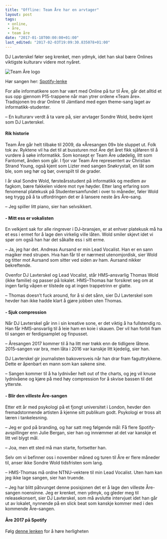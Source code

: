 ```yaml
---
title: "Offline: Team Åre har en arvtager"
layout: post
tags: 
 - online,
 - åre,
 - team åre
date: "2017-01-18T00:00:00+01:00"
last_edited: "2017-02-03T19:09:30.835078+01:00"
---
```

DJ Lavterskel føler seg krenket, men ydmyk, idet han skal bære Onlines viktigste kulturarv videre mot nyåret.

![Team Åre logo](https://online.ntnu.no/media/images/responsive/777924ea-fe69-49ab-9e98-2c5c8bd5ea94.png)

Hør sangen her: [Spotify-lenke](https://open.spotify.com/track/1FKYq1DN4DnHqLtdTF1xLf)

For alle informatikere som har vært med Online på tur til Åre, går det alltid et sus opp gjennom P15-trappene når man ytrer ordene «Team åre». Tradisjonen tro drar Online til Jämtland med egen theme-sang laget av informatikk-studenter.

– En kulturarv verdt å ta vare på, sier arvtager Sondre Wold, bedre kjent som DJ Lavterskel.

#### Rik historie

Team Åre går helt tilbake til 2009, da «Åresangen 09» ble sluppet ut. Folk tok av. Ryktene vil ha det til at bussturen mot Åre det året fikk sjåføren til å vurdere å søke informatikk. Som konsept er Team Åre udødelig, litt som Fantomet, ånden som går. I fjor var Team Åre representert av Christian Strand Young, også kjent som Lizter med sangen Snøkrystall, en låt som ble, som seg hør og bør, overspilt til de grader.

I år skal Sondre Wold, førsteårsstudent på informatikk og medlem av fagkom, bære fakkelen videre mot nye høyder. Etter lang erfaring som fenomenal platekusk på Studentersamfundet i over to måneder, føler Wold seg trygg på å ta utfordringen det er å lansere neste års Åre–sang.

– Jeg spiller litt piano, sier han selvsikkert.

#### - Mitt ess er vokalisten

En velkjent sak for alle ringrever i DJ–bransjen, er at enhver platekusk må ha et ess i ermet for å lage den virkelig ville låten. Wold smiler skjevt idet vi spør om også han har det såkalte ess i sitt erme.

– Ja, jeg har det. Andreas Aursand er min Lead Vocalist. Han er en sann magiker med strupen. Hva han får til er nærmest utenomjordisk, sier Wold og titter mot Aursand som sitter ved siden av ham. Aursand nikker bekreftende.

Ovenfor DJ Lavterskel og Lead Vocalist, står HMS–ansvarlig Thomas Wold (ikke familie) og passer på lokalet. HMS–Thomas har forsikret seg om at ingen farlig våpen er tilstede og at ingen trappetrinn er glatte.

– Thomas doesn’t fuck around, for å si det sånn, sier DJ Lavterskel som hevder han ikke hadde klart å gjøre jobben uten Thomas.

#### - Sjuk compression

Når DJ Lavterskel går inn i sin kreative sone, er det viktig å ha fullstendig ro. Han får HMS–ansvarlig til å leie ham en koie i skauen. Der vil han forbli fram til sangen er ferdigsamplet og finpusset.

– Åresangen 2017 kommer til å ha litt mer trøkk enn de tidligere låtene. 2015–sangen var bra, men låta i 2016 var kanskje litt kjedelig, sier han.

DJ Lavterskel gir journalisten bakoversveis når han drar fram faguttrykkene. Dette er åpenbart en mann som kan sakene sine.

– Sangen kommer til å ha lydnivåer helt out of the charts, og jeg vil knuse lydnivåene og kjøre på med høy compression for å skvise bassen til det ytterste.

#### - Blir den villeste Åre-sangen

Etter ett år med psykologi på et fjongt universitet i London, hevder den fremadstormende artisten å kjenne sitt publikum godt. Psykologi er tross alt læren i tankelesning.

– Jeg er god på branding, og har satt meg følgende mål: Få flere Spotify-avspillinger enn Julie Bergan, sier han og innrømmer at det var kanskje et litt vel blygt mål.

– Joa, men ett sted må man starte, fortsetter han.

Selv om vi befinner oss i november måned og turen til Åre er flere måneder til, anser ikke Sondre Wold tidsfristen som lang.

– HMS-Thomas må ordne NTNU–vektere til min Lead Vocalist. Uten ham kan jeg ikke lage sangen, sier han truende.

– Jeg har blitt påtvunget denne posisjonen det er å lage den villeste Åre-sangen noensinne. Jeg er krenket, men ydmyk, og gleder meg til releasekonsert, sier DJ Lavterskel, som må avslutte intervjuet idet han går ut av lokalet, nynnende på en slick beat som kanskje kommer med i den kommende Åre–sangen.

#### Åre 2017 på Spotify

Følg [denne lenken](https://open.spotify.com/track/1FKYq1DN4DnHqLtdTF1xLf) for å høre herligheten